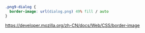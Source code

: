```css
.png9-dialog {
  border-image: url(dialog.png) 49% fill / auto
}
```

https://developer.mozilla.org/zh-CN/docs/Web/CSS/border-image
